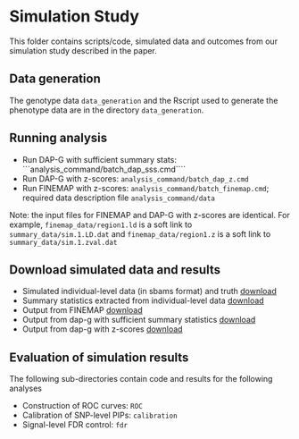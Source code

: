 # Simulation Study

This folder contains scripts/code, simulated data and outcomes from our simulation study described in the paper. 

## Data generation

The genotype data ```data_generation``` and the Rscript used to generate the phenotype data are in the directory ```data_generation```.


## Running analysis

+ Run DAP-G with sufficient summary stats: ```analysis_command/batch_dap_sss.cmd````
+ Run DAP-G with z-scores: ```analysis_command/batch_dap_z.cmd```
+ Run FINEMAP with z-scores: ```analysis_command/batch_finemap.cmd```; required data description file ```analysis_command/data```

Note: the input files for FINEMAP and DAP-G with z-scores are identical. For example, ```finemap_data/region1.ld``` is a soft link to ```summary_data/sim.1.LD.dat``` and ```finemap_data/region1.z``` is a soft link to ```summary_data/sim.1.zval.dat```


## Download simulated data and results

+ Simulated individual-level data (in sbams format) and truth [download](http://www-personal.umich.edu/~xwen/dapg_sim/sim_data.sbams_truth.tgz)
+ Summary statistics extracted from individual-level data [download](http://www-personal.umich.edu/~xwen/dapg_sim/sim_data.summary_stats.tgz)
+ Output from FINEMAP [download](http://www-personal.umich.edu/~xwen/dapg_sim/sim_data.finemap_out.tgz)
+ Output from dap-g with sufficient summary statistics [download](http://www-personal.umich.edu/~xwen/dapg_sim/sim_data.dap_out.tgz)
+ Output from dap-g with z-scores [download](http://www-personal.umich.edu/~xwen/dapg_sim/sim_data.dap_z_out.tgz)

## Evaluation of simulation results

The following sub-directories contain code and results for the following analyses

+ Construction of ROC curves: ```ROC```
+ Calibration of SNP-level PIPs: ```calibration```
+ Signal-level FDR control: ```fdr```





